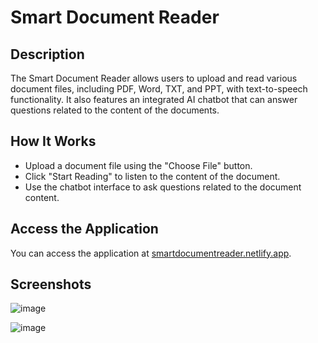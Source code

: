 # Smart Document Reader

## Description
The Smart Document Reader allows users to upload and read various document files, including PDF, Word, TXT, and PPT, with text-to-speech functionality. It also features an integrated AI chatbot that can answer questions related to the content of the documents.

## How It Works
- Upload a document file using the "Choose File" button.
- Click "Start Reading" to listen to the content of the document.
- Use the chatbot interface to ask questions related to the document content.

## Access the Application
You can access the application at [smartdocumentreader.netlify.app](https://smartdocumentreader.netlify.app/).


## Screenshots

![image](https://github.com/user-attachments/assets/969fe62f-bd18-421d-8625-0bd0b5e67646)

![image](https://github.com/user-attachments/assets/ae0e2d6b-7d07-452f-9482-393976c68bb4)



